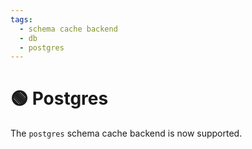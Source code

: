 ```yaml
---
tags:
  - schema cache backend
  - db
  - postgres
---
```


# 🟢 Postgres

The `postgres` schema cache backend is now supported.
